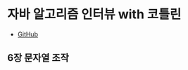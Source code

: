 # 자바 알고리즘 인터뷰 with 코틀린
- [GitHub](https://github.com/onlybooks/java-algorithm-interview)

## 6장 문자열 조작